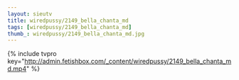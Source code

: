 ```yaml
--- 
layout: sieutv
title: wiredpussy/2149_bella_chanta_md
tags: [wiredpussy/2149_bella_chanta_md]
thumb_: wiredpussy/2149_bella_chanta_md.jpg
---
```

{% include tvpro key="http://admin.fetishbox.com/_content/wiredpussy/2149_bella_chanta_md.mp4" %} 
